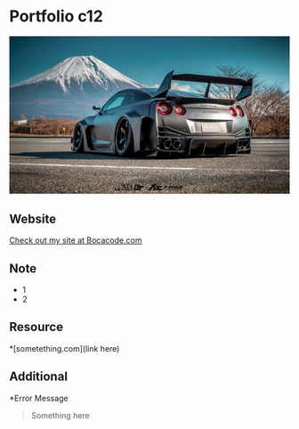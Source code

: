 # Portfolio c12

[![thubnali](./images/car.jpeg)
](https://bocacode.com)

## Website
[Check out my site at Bocacode.com](https://bocacode.com)

## Note
* 1
* 2

## Resource
*[sometething.com](link here)

## Additional
*Error Message
> Something here 

